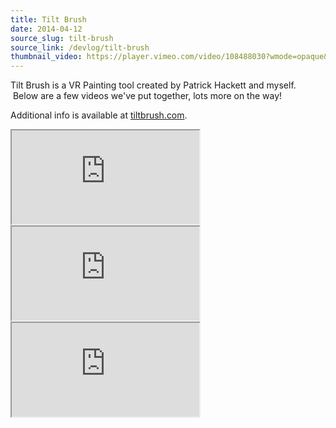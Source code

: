 ```yaml
---
title: Tilt Brush
date: 2014-04-12
source_slug: tilt-brush
source_link: /devlog/tilt-brush
thumbnail_video: https://player.vimeo.com/video/108488030?wmode=opaque&api=1
---
```


Tilt Brush is a VR Painting tool created by Patrick Hackett and myself.  Below are a few videos we've put together, lots more on the way!

Additional info is available at [tiltbrush.com](http://tiltbrush.com).

<div class="experience-video">
  <iframe
    src="https://player.vimeo.com/video/108488030?wmode=opaque&api=1"
    title="Tilt Brush Preview Trailer"
    allow="autoplay; fullscreen; picture-in-picture"
    allowfullscreen
    loading="lazy"
  ></iframe>
</div>

<div class="experience-video">
  <iframe
    src="https://player.vimeo.com/video/121923522?wmode=opaque&api=1"
    title="Tilt Brush | Brushes"
    allow="autoplay; fullscreen; picture-in-picture"
    allowfullscreen
    loading="lazy"
  ></iframe>
</div>

<div class="experience-video">
  <iframe
    src="https://player.vimeo.com/video/121931064?wmode=opaque&api=1"
    title="Tilt Brush Gallery"
    allow="autoplay; fullscreen; picture-in-picture"
    allowfullscreen
    loading="lazy"
  ></iframe>
</div>
